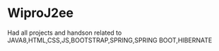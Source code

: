 # WiproJ2ee
Had all projects and handson related to JAVA8,HTML,CSS,JS,BOOTSTRAP,SPRING,SPRING BOOT,HIBERNATE
